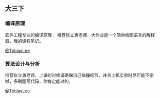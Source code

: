 ## 大三下



### 编译原理

软件工程专业的编译原理： 推荐张立勇老师，大作业是一个简单绘图语言的解释器，我的[课程笔记](https://tobiaslee.top/2019/01/15/compile-principle-notes/)。

[@TobiasLee](https://github.com/TobiasLee)

### 算法设计与分析

推荐张立勇老师，上课的时候请确保自己搞懂细节，并且上机实验时尽可能不偷懒，多刷题写代码，你肯定能过的。

[@TobiasLee](https://github.com/TobiasLee)


